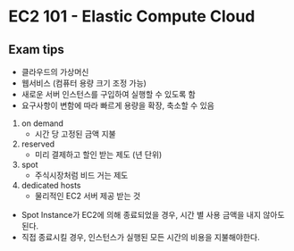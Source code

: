# EC2 101 - Elastic Compute Cloud

## Exam tips

- 클라우드의 가상머신
- 웹서비스 (컴퓨터 용량 크기 조정 가능)
- 새로운 서버 인스턴스를 구입하여 실행할 수 있도록 함
- 요구사항이 변함에 따라 빠르게 용량을 확장, 축소할 수 있음

1. on demand
    - 시간 당 고정된 금액 지불
2. reserved
    - 미리 결제하고 할인 받는 제도 (년 단위)
3. spot
    - 주식시장처럼 비드 거는 제도
4. dedicated hosts
    - 물리적인 EC2 서버 제공 받는 것

- Spot Instance가 EC2에 의해 종료되었을 경우, 시간 별 사용 금액을 내지 않아도 된다.
- 직접 종료시킬 경우, 인스턴스가 실행된 모든 시간의 비용을 지불해야한다.